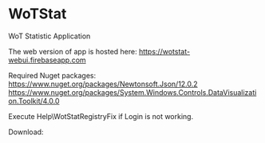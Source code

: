 # WoTStat
WoT Statistic Application

The web version of app is hosted here:
https://wotstat-webui.firebaseapp.com

Required Nuget packages:
https://www.nuget.org/packages/Newtonsoft.Json/12.0.2
https://www.nuget.org/packages/System.Windows.Controls.DataVisualization.Toolkit/4.0.0

Execute Help\WotStatRegistryFix if Login is not working.

Download:
